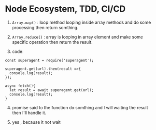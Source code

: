 # Node Ecosystem, TDD, CI/CD

1. `Array.map()` : loop method looping inside array methods and do some processing then return somthing.

2. `Array.reduce()` : array is looping in array element and make some specific operation then return the result.

3. code:

```
const superagent = require('superagent');

superagent.get(url).then(result =>{
  console.log(result);
});

async fetch(){
  let result = await superagent.get(url);
  console.log(result);
}
```

4. promise said to the function do somthing and I will waiting the result then I'll handle it.

5. yes , because it not wait